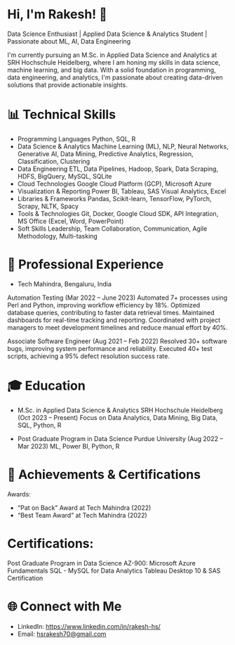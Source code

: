 # Hi, I'm Rakesh! 👋
Data Science Enthusiast | Applied Data Science & Analytics Student | Passionate about ML, AI, Data Engineering

I'm currently pursuing an M.Sc. in Applied Data Science and Analytics at SRH Hochschule Heidelberg, where I am honing my skills in data science, machine learning, and big data. With a solid foundation in programming, data engineering, and analytics, I'm passionate about creating data-driven solutions that provide actionable insights.

# 📊 Technical Skills
* Programming Languages
Python, SQL, R
* Data Science & Analytics
Machine Learning (ML), NLP, Neural Networks, Generative AI, Data Mining, Predictive Analytics, Regression, Classification, Clustering
* Data Engineering
ETL, Data Pipelines, Hadoop, Spark, Data Scraping, HDFS, BigQuery, MySQL, SQLite
* Cloud Technologies
Google Cloud Platform (GCP), Microsoft Azure
* Visualization & Reporting
Power BI, Tableau, SAS Visual Analytics, Excel
* Libraries & Frameworks
Pandas, Scikit-learn, TensorFlow, PyTorch, Scrapy, NLTK, Spacy
* Tools & Technologies
Git, Docker, Google Cloud SDK, API Integration, MS Office (Excel, Word, PowerPoint)
* Soft Skills
Leadership, Team Collaboration, Communication, Agile Methodology, Multi-tasking

# 💼 Professional Experience
* Tech Mahindra, Bengaluru, India
  
Automation Testing (Mar 2022 – June 2023)
Automated 7+ processes using Perl and Python, improving workflow efficiency by 18%.
Optimized database queries, contributing to faster data retrieval times.
Maintained dashboards for real-time tracking and reporting.
Coordinated with project managers to meet development timelines and reduce manual effort by 40%.

Associate Software Engineer (Aug 2021 – Feb 2022)
Resolved 30+ software bugs, improving system performance and reliability.
Executed 40+ test scripts, achieving a 95% defect resolution success rate.

# 🎓 Education
* M.Sc. in Applied Data Science & Analytics
  SRH Hochschule Heidelberg (Oct 2023 – Present)
  Focus on Data Analytics, Data Mining, Big Data, SQL, Python, R

* Post Graduate Program in Data Science
  Purdue University (Aug 2022 – Mar 2023)
  ML, Power BI, Python, R

# 🏅 Achievements & Certifications
   Awards:
* “Pat on Back” Award at Tech Mahindra (2022)
* “Best Team Award” at Tech Mahindra (2022)

# Certifications:

Post Graduate Program in Data Science
AZ-900: Microsoft Azure Fundamentals
SQL - MySQL for Data Analytics
Tableau Desktop 10 & SAS Certification

# 🌐 Connect with Me
* LinkedIn: https://www.linkedin.com/in/rakesh-hs/
* Email: hsrakesh70@gmail.com
